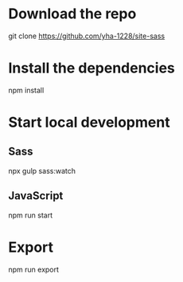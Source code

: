 # Download the repo

git clone https://github.com/yha-1228/site-sass

# Install the dependencies

npm install

# Start local development

## Sass

npx gulp sass:watch

## JavaScript

npm run start

# Export

npm run export
